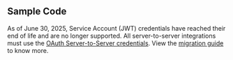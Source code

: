 ## Sample Code


<InlineAlert slots="text"/>

As of June 30, 2025, Service Account (JWT) credentials have reached their end of life and are no longer supported. All server-to-server integrations must use the [OAuth Server-to-Server credentials](../../authentication/ServerToServerAuthentication/implementation.md). View the [migration guide](../../authentication/ServerToServerAuthentication/migration.md) to know more.
